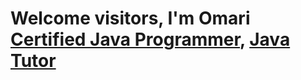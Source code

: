 <h1>Welcome visitors, I'm Omari <br/><a href="https://github.com/joshmadakor1">Certified Java Programmer</a>, <a href="https://www.linkedin.com/in/joshmadakor/">Java Tutor</a>


